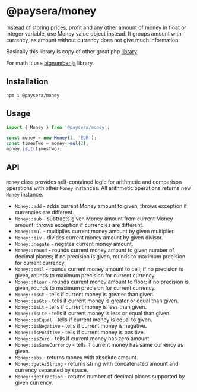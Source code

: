 # @paysera/money

Instead of storing prices, profit and any other amount of money in float or integer variable, use Money value object instead. It groups amount with currency, as amount without currency does not give much information.

Basically this library is copy of other great php [library](https://github.com/paysera/lib-money)

For math it use [bignumber.js](https://github.com/MikeMcl/bignumber.js/) library.

## Installation
```shell
npm i @paysera/money
```

## Usage
```js
import { Money } from '@paysera/money';

const money = new Money(1, 'EUR');
const timesTwo = money->mul(2);
money.isLt(timesTwo);
```

## API

`Money` class provides self-contained logic for arithmetic and comparison operations with other `Money` instances. All arithmetic operations returns new `Money` instance.

* `Money::add` - adds current Money amount to given; throws exception if currencies are different.
* `Money::sub` - subtracts given Money amount from current Money amount; throws exception if currencies are different.
* `Money::mul` - multiplies current money amount by given multiplier.
* `Money::div` - divides current money amount by given divisor.
* `Money::negate` - negates current money amount.
* `Money::round` - rounds current money amount to given number of decimal places; if no precision is given, rounds to maximum precision for current currency.
* `Money::ceil` - rounds current money amount to ceil; if no precision is given, rounds to maximum precision for current currency.
* `Money::floor` - rounds current money amount to floor; if no precision is given, rounds to maximum precision for current currency.
* `Money::isGt` - tells if current money is greater than given.
* `Money::isGte` - tells if current money is greater or equal than given.
* `Money::isLt` - tells if current money is less than given.
* `Money::isLte` - tells if current money is less or equal than given.
* `Money::isEqual` - tells if current money is equal to given.
* `Money::isNegative` - tells if current money is negative.
* `Money::isPositive` - tells if current money is positive.
* `Money::isZero` - tells if current money has zero amount.
* `Money::isSameCurrency` - tells if current money has same currency as given.
* `Money::abs` - returns money with absolute amount.
* `Money::getAsString` - returns string with concatenated amount and currency separated by space.
* `Money::getFraction` - returns number of decimal places supported by given currency.
